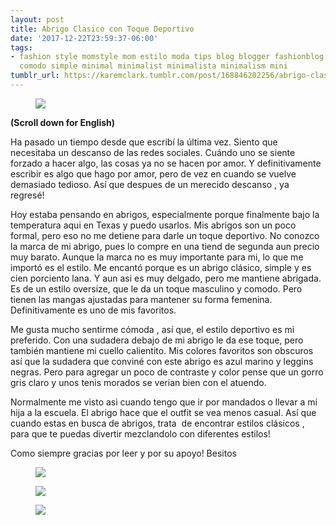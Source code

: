 ```yaml
---
layout: post
title: Abrigo Clasico con Toque Deportivo
date: '2017-12-22T23:59:37-06:00'
tags:
- fashion style momstyle mom estilo moda tips blog blogger fashionblog blogdemoda
  comodo simple minimal minimalist minimalista minimalism mini
tumblr_url: https://karemclark.tumblr.com/post/168846202256/abrigo-clasico-con-toque-deportivo
---
```

<figure class="tmblr-full" data-orig-height="3264" data-orig-width="2448"><img src="https://64.media.tumblr.com/65e5d242e9818f8dad84542e51e7c40b/tumblr_inline_p1egebF7aT1t4qra9_540.jpg" data-orig-height="3264" data-orig-width="2448"></figure>

**(Scroll down for English)**

Ha pasado un tiempo desde que escribí la última vez. Siento que necesitaba un descanso de las redes sociales. Cuándo uno se siente forzado a hacer algo, las cosas ya no se hacen por amor. Y definitivamente escribir es algo que hago por amor, pero de vez en cuando se vuelve demasiado tedioso. Así que despues de un merecido descanso , ya regresé!

Hoy estaba pensando en abrigos, especialmente porque finalmente bajo la temperatura aqui en Texas y puedo usarlos. Mis abrigos son un poco formal, pero eso no me detiene para darle un toque deportivo. No conozco la marca de mi abrigo, pues lo compre en una tiend de segunda aun precio muy barato. Aunque la marca no es muy importante para mi, lo que me importó es el estilo. Me encantó porque es un abrigo clásico, simple y es cien porciento lana. Y aun asi es muy delgado, pero me mantiene abrigada. Es de un estilo oversize, que le da un toque masculino y comodo. Pero tienen las mangas ajustadas para mantener su forma femenina. Definitivamente es uno de mis favoritos.

Me gusta mucho sentirme cómoda , así que, el estilo deportivo es mi preferido. Con una sudadera debajo de mi abrigo le da ese toque, pero también mantiene mi cuello calientito. Mis colores favoritos son obscuros así que la sudadera que conviné con este abrigo es azul marino y leggins negras. Pero para agregar un poco de contraste y color pense que un gorro gris claro y unos tenis morados se verian bien con el atuendo.

Normalmente me visto asi cuando tengo que ir por mandados o llevar a mi hija a la escuela. El abrigo hace que el outfit se vea menos casual. Así que cuando estas en busca de abrigos, trata &nbsp;de encontrar estilos clásicos , para que te puedas divertir mezclandolo con diferentes estilos!

Como siempre gracias por leer y por su apoyo! Besitos

<figure class="tmblr-full" data-orig-height="3264" data-orig-width="2448"><img src="https://64.media.tumblr.com/175a985158e2209b67506f3b4cc19264/tumblr_inline_p1egg2I4r71t4qra9_540.jpg" data-orig-height="3264" data-orig-width="2448"></figure><figure class="tmblr-full" data-orig-height="3264" data-orig-width="2448"><img src="https://64.media.tumblr.com/74c77fca9ebfcf26483c91d4d0b67388/tumblr_inline_p1egf9sRie1t4qra9_540.jpg" data-orig-height="3264" data-orig-width="2448"></figure><figure class="tmblr-full" data-orig-height="2468" data-orig-width="2440"><img src="https://64.media.tumblr.com/db67225088938badce91e3163452960b/tumblr_inline_p1egex4SQg1t4qra9_540.jpg" data-orig-height="2468" data-orig-width="2440"></figure>
